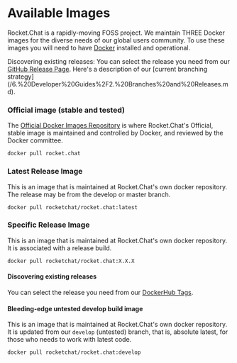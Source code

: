 # Available Images

Rocket.Chat is a rapidly-moving FOSS project. We maintain THREE Docker images for the diverse needs of our global users community. To use these images you will need to have [Docker](https://docs.docker.com/engine/installation/) installed and operational.

Discovering existing releases: You can select the release you need from our [GitHub Release Page](https://github.com/RocketChat/Rocket.Chat/releases). Here's a description of our [current branching strategy] (/6.%20Developer%20Guides%2F2.%20Branches%20and%20Releases.md).

### Official image (stable and tested)
The [Official Docker Images Repository](https://docs.docker.com/docker-hub/official_repos/) is where Rocket.Chat's Official, stable image is maintained and controlled by Docker, and reviewed by the Docker committee.

```
docker pull rocket.chat
```

### Latest Release Image
This is an image that is maintained at Rocket.Chat's own docker repository. The release may be from the develop or master branch.

```
docker pull rocketchat/rocket.chat:latest
```

### Specific Release Image
This is an image that is maintained at Rocket.Chat's own docker repository. It is associated with a release build.

```
docker pull rocketchat/rocket.chat:X.X.X
```

#### Discovering existing releases

You can select the release you need from our [DockerHub Tags](https://hub.docker.com/r/rocketchat/rocket.chat/tags/).

#### Bleeding-edge untested develop build image

This is an image that is maintained at Rocket.Chat's own docker repository. It is updated from our `develop` (untested) branch, that is, absolute latest, for those who needs to work with latest code.

```
docker pull rocketchat/rocket.chat:develop
```
